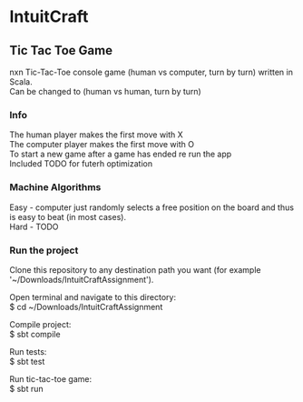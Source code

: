 # IntuitCraft
## Tic Tac Toe Game
nxn Tic-Tac-Toe console game (human vs computer, turn by turn) written in Scala. \
Can be changed to  (human vs human, turn by turn)

### Info
The human player makes the first move with X \
The computer player makes the first move with O \
To start a new game after a game has ended re run the app \
Included TODO for futerh optimization

### Machine Algorithms
Easy - computer just randomly selects a free position on the board and thus is easy to beat (in most cases). \
Hard - TODO

### Run the project
Clone this repository to any destination path you want (for example '~/Downloads/IntuitCraftAssignment').

Open terminal and navigate to this directory: \
$ cd ~/Downloads/IntuitCraftAssignment

Compile project: \
$ sbt compile

Run tests:\
$ sbt test 

Run tic-tac-toe game: \
$ sbt run
